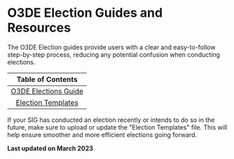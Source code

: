 # O3DE Election Guides and Resources

The O3DE Election guides provide users with a clear and easy-to-follow step-by-step process, reducing any potential confusion when conducting elections.

|                           **Table of Contents**                            |
|:--------------------------------------------------------------------------:|
|      [O3DE Elections Guide](./O3DE%20Elections%20Guide.md)      |
|     [Election Templates](./templates/)     |

If your SIG has conducted an election recently or intends to do so in the future, make sure to upload or update the "Election Templates" file. This will help ensure smoother and more efficient elections going forward.

**Last updated on March 2023**
